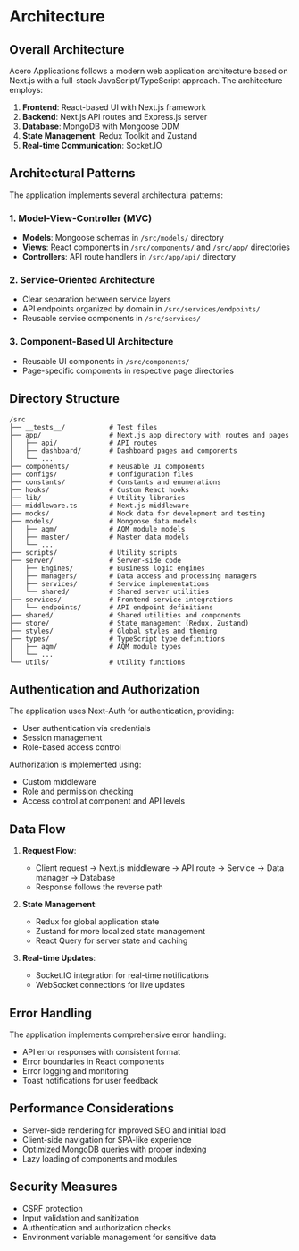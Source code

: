 # Architecture

## Overall Architecture

Acero Applications follows a modern web application architecture based on Next.js with a full-stack JavaScript/TypeScript approach. The architecture employs:

1. **Frontend**: React-based UI with Next.js framework
2. **Backend**: Next.js API routes and Express.js server
3. **Database**: MongoDB with Mongoose ODM
4. **State Management**: Redux Toolkit and Zustand
5. **Real-time Communication**: Socket.IO

## Architectural Patterns

The application implements several architectural patterns:

### 1. Model-View-Controller (MVC)
- **Models**: Mongoose schemas in `/src/models/` directory
- **Views**: React components in `/src/components/` and `/src/app/` directories
- **Controllers**: API route handlers in `/src/app/api/` directory

### 2. Service-Oriented Architecture
- Clear separation between service layers
- API endpoints organized by domain in `/src/services/endpoints/`
- Reusable service components in `/src/services/`

### 3. Component-Based UI Architecture
- Reusable UI components in `/src/components/`
- Page-specific components in respective page directories

## Directory Structure

```
/src
├── __tests__/           # Test files
├── app/                 # Next.js app directory with routes and pages
│   ├── api/             # API routes
│   ├── dashboard/       # Dashboard pages and components
│   └── ...
├── components/          # Reusable UI components
├── configs/             # Configuration files
├── constants/           # Constants and enumerations
├── hooks/               # Custom React hooks
├── lib/                 # Utility libraries
├── middleware.ts        # Next.js middleware
├── mocks/               # Mock data for development and testing
├── models/              # Mongoose data models
│   ├── aqm/             # AQM module models
│   ├── master/          # Master data models
│   └── ...
├── scripts/             # Utility scripts
├── server/              # Server-side code
│   ├── Engines/         # Business logic engines
│   ├── managers/        # Data access and processing managers
│   ├── services/        # Service implementations
│   └── shared/          # Shared server utilities
├── services/            # Frontend service integrations
│   └── endpoints/       # API endpoint definitions
├── shared/              # Shared utilities and components
├── store/               # State management (Redux, Zustand)
├── styles/              # Global styles and theming
├── types/               # TypeScript type definitions
│   ├── aqm/             # AQM module types
│   └── ...
└── utils/               # Utility functions
```

## Authentication and Authorization

The application uses Next-Auth for authentication, providing:
- User authentication via credentials
- Session management
- Role-based access control

Authorization is implemented using:
- Custom middleware
- Role and permission checking
- Access control at component and API levels

## Data Flow

1. **Request Flow**:
   - Client request → Next.js middleware → API route → Service → Data manager → Database
   - Response follows the reverse path

2. **State Management**:
   - Redux for global application state
   - Zustand for more localized state management
   - React Query for server state and caching

3. **Real-time Updates**:
   - Socket.IO integration for real-time notifications
   - WebSocket connections for live updates

## Error Handling

The application implements comprehensive error handling:
- API error responses with consistent format
- Error boundaries in React components
- Error logging and monitoring
- Toast notifications for user feedback

## Performance Considerations

- Server-side rendering for improved SEO and initial load
- Client-side navigation for SPA-like experience
- Optimized MongoDB queries with proper indexing
- Lazy loading of components and modules

## Security Measures

- CSRF protection
- Input validation and sanitization
- Authentication and authorization checks
- Environment variable management for sensitive data
